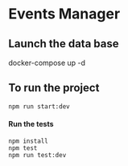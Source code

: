 # Events Manager

## Launch the data base

docker-compose up -d

## To run the project

`npm run start:dev`

#### Run the tests

```
npm install
npm test
npm run test:dev
```
